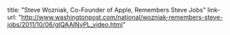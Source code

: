 title: "Steve Wozniak, Co-Founder of Apple, Remembers Steve Jobs"
link-url: "http://www.washingtonpost.com/national/wozniak-remembers-steve-jobs/2011/10/06/gIQAAINvPL_video.html"
